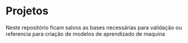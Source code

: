 # Projetos
Neste repositório ficam salvos as bases necessárias para validação ou referencia para criação de modelos de aprendizado de maquina 
